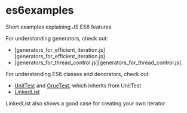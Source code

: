 # es6examples
Short examples explaining JS ES6 features

For understanding generators, check out:
- [generators_for_efficient_iteration.js][generators_for_efficient_iteration.js]
- [generators_for_thread_control.js][generators_for_thread_control.js]

For understanding ES6 classes and decorators, check out:
- [UnitTest](UnitTest.js) and [GrueTest](GrueTest.js), which inherits from UnitTest
- [LinkedList](LinkedList.js)

LinkedList also shows a good case for creating your own iterator

